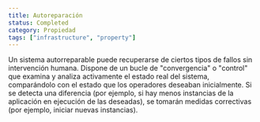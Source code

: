 ```yaml
---
title: Autoreparación
status: Completed
category: Propiedad
tags: ["infrastructure", "property"]
---
```


Un sistema autorreparable puede recuperarse de ciertos tipos de fallos sin intervención humana.
Dispone de un bucle de "convergencia" o "control" que examina y analiza activamente el estado real del sistema, comparándolo con el estado que los operadores deseaban inicialmente.
Si se detecta una diferencia (por ejemplo, si hay menos instancias de la aplicación en ejecución de las deseadas), se tomarán medidas correctivas (por ejemplo, iniciar nuevas instancias).
